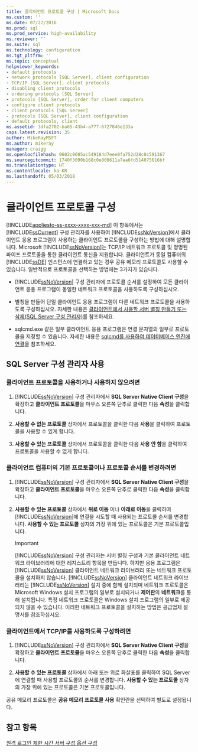 ```yaml
---
title: 클라이언트 프로토콜 구성 | Microsoft Docs
ms.custom: ''
ms.date: 07/27/2016
ms.prod: sql
ms.prod_service: high-availability
ms.reviewer: ''
ms.suite: sql
ms.technology: configuration
ms.tgt_pltfrm: ''
ms.topic: conceptual
helpviewer_keywords:
- default protocols
- network protocols [SQL Server], client configuration
- TCP/IP [SQL Server], client protocols
- disabling client protocols
- ordering protocols [SQL Server]
- protocols [SQL Server], order for client computers
- configure client protocols
- client protocols [SQL Server]
- protocols [SQL Server], client configuration
- default protocols, client
ms.assetid: 3dfa2702-ba65-43b4-a777-6727846e133a
caps.latest.revision: 35
author: MikeRayMSFT
ms.author: mikeray
manager: craigg
ms.openlocfilehash: 0602c0605ac549184d7eee0fa752d28c0c591367
ms.sourcegitcommit: 1740f3090b168c0e809611a7aa6fd514075616bf
ms.translationtype: HT
ms.contentlocale: ko-KR
ms.lasthandoff: 05/03/2018
---
```

# <a name="configure-client-protocols"></a>클라이언트 프로토콜 구성
[!INCLUDE[appliesto-ss-xxxx-xxxx-xxx-md](../../includes/appliesto-ss-xxxx-xxxx-xxx-md.md)]
  이 항목에서는 [!INCLUDE[ssCurrent](../../includes/sscurrent-md.md)] 구성 관리자를 사용하여 [!INCLUDE[ssNoVersion](../../includes/ssnoversion-md.md)]에서 클라이언트 응용 프로그램이 사용하는 클라이언트 프로토콜을 구성하는 방법에 대해 설명합니다. Microsoft [!INCLUDE[ssNoVersion](../../includes/ssnoversion-md.md)]는 TCP/IP 네트워크 프로토콜 및 명명된 파이프 프로토콜을 통한 클라이언트 통신을 지원합니다. 클라이언트가 동일 컴퓨터의 [!INCLUDE[ssDE](../../includes/ssde-md.md)] 인스턴스에 연결하고 있는 경우 공유 메모리 프로토콜도 사용할 수 있습니다. 일반적으로 프로토콜을 선택하는 방법에는 3가지가 있습니다.  
  
-   [!INCLUDE[ssNoVersion](../../includes/ssnoversion-md.md)] 구성 관리자에 프로토콜 순서를 설정하여 모든 클라이언트 응용 프로그램이 동일한 네트워크 프로토콜을 사용하도록 구성하십시오.  
  
-   별칭을 만들어 단일 클라이언트 응용 프로그램이 다른 네트워크 프로토콜을 사용하도록 구성하십시오. 자세한 내용은 [클라이언트에서 사용할 서버 별칭 만들기 또는 삭제&#40;SQL Server 구성 관리자&#41;](../../database-engine/configure-windows/create-or-delete-a-server-alias-for-use-by-a-client.md)를 참조하세요.  
  
-   sqlcmd.exe 같은 일부 클라이언트 응용 프로그램은 연결 문자열의 일부로 프로토콜을 지정할 수 있습니다. 자세한 내용은 [sqlcmd를 사용하여 데이터베이스 엔진에 연결](../../relational-databases/scripting/sqlcmd-connect-to-the-database-engine.md)을 참조하세요.  
  
##  <a name="SSMSProcedure"></a> SQL Server 구성 관리자 사용  
  
###  <a name="EnableDisable"></a> 클라이언트 프로토콜을 사용하거나 사용하지 않으려면  
  
1.  [!INCLUDE[ssNoVersion](../../includes/ssnoversion-md.md)] 구성 관리자에서 **SQL Server Native Client 구성**을 확장하고 **클라이언트 프로토콜**을 마우스 오른쪽 단추로 클릭한 다음 **속성**을 클릭합니다.  
  
2.  **사용할 수 없는 프로토콜** 상자에서 프로토콜을 클릭한 다음 **사용**을 클릭하여 프로토콜을 사용할 수 있게 합니다.  
  
3.  **사용할 수 있는 프로토콜** 상자에서 프로토콜을 클릭한 다음 **사용 안 함**을 클릭하여 프로토콜을 사용할 수 없게 합니다.  
  
###  <a name="ChangeDefault"></a> 클라이언트 컴퓨터의 기본 프로토콜이나 프로토콜 순서를 변경하려면  
  
1.  [!INCLUDE[ssNoVersion](../../includes/ssnoversion-md.md)] 구성 관리자에서 **SQL Server Native Client 구성**을 확장하고 **클라이언트 프로토콜**을 마우스 오른쪽 단추로 클릭한 다음 **속성**을 클릭합니다.  
  
2.  **사용할 수 있는 프로토콜** 상자에서 **위로 이동** 이나 **아래로 이동**을 클릭하여 [!INCLUDE[ssNoVersion](../../includes/ssnoversion-md.md)]에 연결을 시도할 때 사용되는 프로토콜 순서를 변경합니다. **사용할 수 있는 프로토콜** 상자의 가장 위에 있는 프로토콜은 기본 프로토콜입니다.  
  
    > [!IMPORTANT]  
    >  [!INCLUDE[ssNoVersion](../../includes/ssnoversion-md.md)] 구성 관리자는 서버 별칭 구성과 기본 클라이언트 네트워크 라이브러리에 대한 레지스트리 항목을 만듭니다. 하지만 응용 프로그램은 [!INCLUDE[ssNoVersion](../../includes/ssnoversion-md.md)] 클라이언트 네트워크 라이브러리 또는 네트워크 프로토콜을 설치하지 않습니다. [!INCLUDE[ssNoVersion](../../includes/ssnoversion-md.md)] 클라이언트 네트워크 라이브러리는 [!INCLUDE[ssNoVersion](../../includes/ssnoversion-md.md)] 설치 중에 함께 설치되며 네트워크 프로토콜은 Microsoft Windows 설치 프로그램의 일부로 설치되거나 **제어판**의 **네트워크**를 통해 설치됩니다. 특정 네트워크 프로토콜은 Windows 설치 프로그램의 일부로 제공되지 않을 수 있습니다. 이러한 네트워크 프로토콜을 설치하는 방법은 공급업체 설명서를 참조하십시오.  
  
###  <a name="Configure"></a> 클라이언트에서 TCP/IP를 사용하도록 구성하려면  
  
1.  [!INCLUDE[ssNoVersion](../../includes/ssnoversion-md.md)] 구성 관리자에서 **SQL Server Native Client 구성**을 확장하고 **클라이언트 프로토콜**을 마우스 오른쪽 단추로 클릭한 다음 **속성**을 클릭합니다.  
  
2.  **사용할 수 있는 프로토콜** 상자에서 아래 또는 위로 화살표를 클릭하여 SQL Server에 연결할 때 사용할 프로토콜의 순서를 변경합니다. **사용할 수 있는 프로토콜** 상자의 가장 위에 있는 프로토콜은 기본 프로토콜입니다.  
  
 공유 메모리 프로토콜은 **공유 메모리 프로토콜 사용** 확인란을 선택하여 별도로 설정됩니다.  
  
## <a name="see-also"></a>참고 항목  
 [원격 로그인 제한 시간 서버 구성 옵션 구성](../../database-engine/configure-windows/configure-the-remote-login-timeout-server-configuration-option.md)  
  
  
